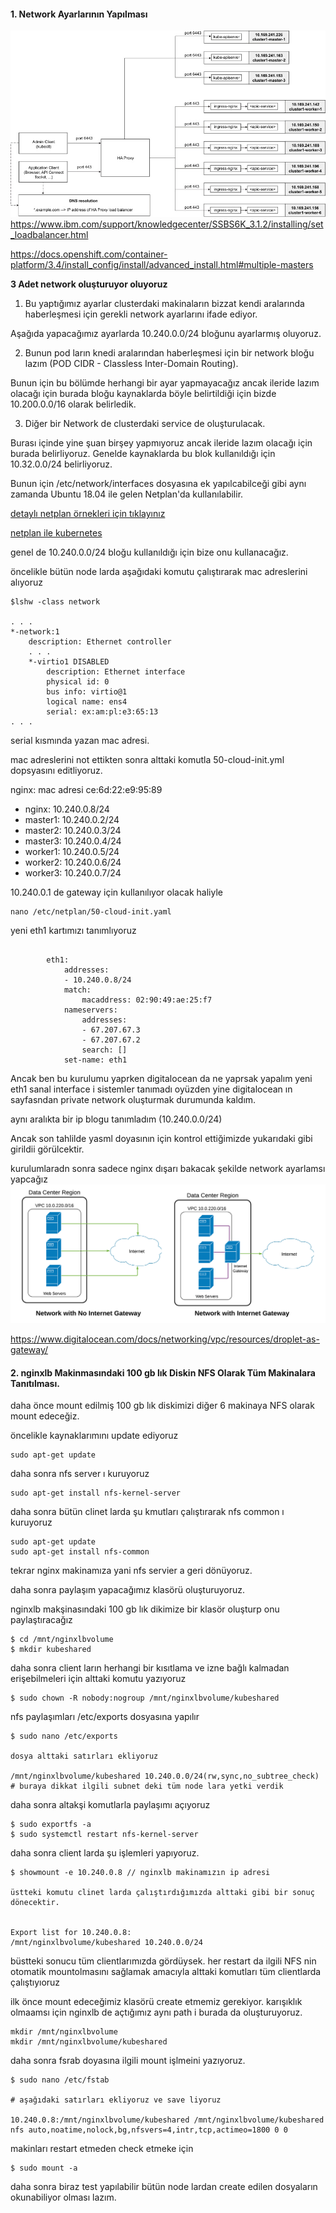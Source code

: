#### 1. Network Ayarlarının Yapılması


![lb](files/loadbal_k8s.jpeg)
https://www.ibm.com/support/knowledgecenter/SSBS6K_3.1.2/installing/set_loadbalancer.html

https://docs.openshift.com/container-platform/3.4/install_config/install/advanced_install.html#multiple-masters


__3 Adet network oluşturuyor oluyoruz__ 

1. Bu yaptığımız ayarlar clusterdaki makinaların bizzat kendi aralarında haberleşmesi için gerekli network ayarlarını ifade ediyor.

Aşağıda yapacağımız ayarlarda 10.240.0.0/24 bloğunu ayarlarmış oluyoruz.

2. Bunun pod ların knedi aralarından haberleşmesi için bir network bloğu lazım (POD CIDR - Classless Inter-Domain Routing).

Bunun için bu bölümde herhangi bir ayar yapmayacağız ancak ileride lazım olacağı için burada bloğu kaynaklarda böyle belirtildiği için bizde 10.200.0.0/16 olarak belirledik.


3. Diğer bir Network de clusterdaki service de oluşturulacak.

Burası içinde yine şuan birşey yapmıyoruz ancak ileride lazım olacağı için burada belirliyoruz. Genelde kaynaklarda bu blok kullanıldığı için 10.32.0.0/24 belirliyoruz.


Bunun için /etc/network/interfaces dosyasına ek yapılcabilceği gibi aynı zamanda Ubuntu 18.04 ile gelen Netplan'da kullanılabilir.

[detaylı netplan örnekleri için tıklayınız](https://netplan.io/examples)


[netplan ile kubernetes](https://willwarren.com/2019/05/running-kubernetes-on-ubuntu-18-04-virtualbox/)


genel de 10.240.0.0/24 bloğu kullanıldığı için bize onu kullanacağız.

öncelikle bütün node larda aşağıdaki komutu çalıştırarak mac adreslerini alıyoruz

```
$lshw -class network

. . .
*-network:1
    description: Ethernet controller
    . . .
    *-virtio1 DISABLED
        description: Ethernet interface
        physical id: 0
        bus info: virtio@1
        logical name: ens4
        serial: ex:am:pl:e3:65:13
. . .

```
serial kısmında yazan mac adresi.

mac adreslerini not ettikten sonra alttaki komutla 50-cloud-init.yml dopsyasını editliyoruz.

nginx: mac adresi ce:6d:22:e9:95:89
- nginx: 10.240.0.8/24
- master1: 10.240.0.2/24
- master2: 10.240.0.3/24
- master3: 10.240.0.4/24
- worker1: 10.240.0.5/24
- worker2: 10.240.0.6/24
- worker3: 10.240.0.7/24

10.240.0.1 de gateway için kullanılıyor olacak haliyle


```
nano /etc/netplan/50-cloud-init.yaml
```
yeni eth1 kartımızı tanımlıyoruz

```

        eth1:
            addresses:
            - 10.240.0.8/24
            match:
                macaddress: 02:90:49:ae:25:f7
            nameservers:
                addresses:
                - 67.207.67.3
                - 67.207.67.2
                search: []
            set-name: eth1

```


Ancak ben bu kurulumu yaprken digitalocean da ne yaprsak yapalım yeni eth1 sanal interface i sistemler tanımadı oyüzden yine digitalocean ın sayfasndan private network oluşturmak durumunda kaldım.


aynı aralıkta bir ip blogu tanımladım (10.240.0.0/24)

Ancak son tahlilde yasml doyasının için kontrol ettiğimizde yukarıdaki gibi girildii görülcektir.



kurulumlaradn sonra sadece nginx dışarı bakacak şekilde network ayarlamsı yapcağız
![network](files/private-network.png)

https://www.digitalocean.com/docs/networking/vpc/resources/droplet-as-gateway/



#### 2. nginxlb Makinmasındaki 100 gb lık Diskin NFS Olarak Tüm Makinalara Tanıtılması.




daha önce mount edilmiş 100 gb lık diskimizi diğer 6 makinaya NFS olarak mount edeceğiz.

öncelikle kaynaklarımını update ediyoruz

```
sudo apt-get update
```

daha sonra nfs server ı kuruyoruz

```
sudo apt-get install nfs-kernel-server
```
daha sonra bütün clinet larda şu kmutları çalıştırarak nfs common ı kuruyoruz

```
sudo apt-get update
sudo apt-get install nfs-common
```

tekrar nginx makinamıza yani nfs servier a geri dönüyoruz.

daha sonra paylaşım yapacağımız klasörü oluşturuyoruz.

nginxlb makşinasındaki 100 gb lık dikimize bir klasör oluşturp onu paylaştıracağız

```
$ cd /mnt/nginxlbvolume
$ mkdir kubeshared

```
daha sonra client ların herhangi bir kısıtlama ve izne bağlı kalmadan erişebilmeleri için alttaki komutu yazıyoruz

```
$ sudo chown -R nobody:nogroup /mnt/nginxlbvolume/kubeshared
```




nfs paylaşımları /etc/exports dosyasına yapılır

```
$ sudo nano /etc/exports

dosya alttaki satırları ekliyoruz

/mnt/nginxlbvolume/kubeshared 10.240.0.0/24(rw,sync,no_subtree_check)
# buraya dikkat ilgili subnet deki tüm node lara yetki verdik
```

daha sonra altakşi komutlarla paylaşımı açıyoruz

```
$ sudo exportfs -a
$ sudo systemctl restart nfs-kernel-server
```


daha sonra client larda şu işlemleri yapıyoruz.

```
$ showmount -e 10.240.0.8 // nginxlb makinamızın ip adresi

üstteki komutu clinet larda çalıştırdığımızda alttaki gibi bir sonuç dönecektir.


Export list for 10.240.0.8:
/mnt/nginxlbvolume/kubeshared 10.240.0.0/24

```
büstteki sonucu tüm clientlarımızda gördüysek. her restart da ilgili NFS nin otomatik mountolmasını sağlamak amacıyla alttaki komutları tüm clientlarda çalıştıyıoruz

ilk önce mount edeceğimiz klasörü create etmemiz gerekiyor. karışıklık olmaamsı için nginxlb de açtığımız aynı path i burada da oluşturuyoruz.

```
mkdir /mnt/nginxlbvolume
mkdir /mnt/nginxlbvolume/kubeshared
```

daha sonra fsrab doyasına ilgili mount işlmeini yazıyoruz.

```
$ sudo nano /etc/fstab

# aşağıdaki satırları ekliyoruz ve save liyoruz

10.240.0.8:/mnt/nginxlbvolume/kubeshared /mnt/nginxlbvolume/kubeshared nfs auto,noatime,nolock,bg,nfsvers=4,intr,tcp,actimeo=1800 0 0
```

makinları restart etmeden check etmeke için 

```
$ sudo mount -a
```

daha sonra biraz test yapılabilir bütün node lardan create edilen dosyaların okunabiliyor olması lazım.
